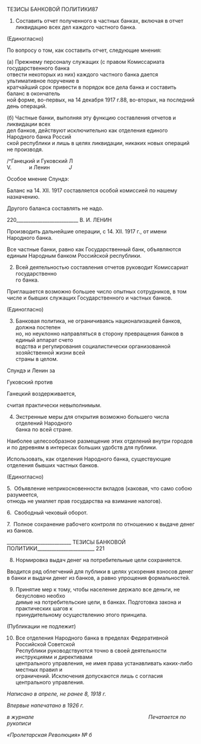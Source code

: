 ТЕЗИСЫ БАНКОВОЙ ПОЛИТИКИ87

1. Составить отчет полученного в частных банках, включая в отчет ликвидацию всех дел каждого частного банка.

(Единогласно)

По вопросу о том, как составить отчет, следующие мнения:

(а) Прежнему персоналу служащих (с правом Комиссариата государственного банка  
отвести некоторых из них) каждого частного банка дается ультимативное поручение в  
кратчайший срок привести в порядок все дела банка и составить баланс в окончатель­  
ной форме, во-первых, на 14 декабря 1917 г.88, во-вторых, на последний день операций.

(б) Частные банки, выполняя эту функцию составления отчетов и ликвидации всех  
дел банков, действуют исключительно как отделения единого Народного банка Россий­  
ской республики и лишь в целях ликвидации, никаких новых операций не производя.

/^Ганецкий и Гуковский Л  
V.            и Ленин             _J_

Особое мнение Спундэ:

Баланс на 14. XII. 1917 составляется особой комиссией по нашему назначе­нию.

Другого баланса составлять не надо.

  

220__________________________ В. И. ЛЕНИН

Производить дальнейшие операции, с 14. XII. 1917 г., от имени Народного банка.

Все частные банки, равно как Государственный банк, объявляются единым Народным банком Российской республики.

2. Всей деятельностью составления отчетов руководит Комиссариат государственно­  
го банка.

Приглашается возможно большее число опытных сотрудников, в том числе и быв­ших служащих Государственного и частных банков.

(Единогласно)

3. Банковая политика, не ограничиваясь национализацией банков, должна постепен­  
но, но неуклонно направляться в сторону превращения банков в единый аппарат счето­  
водства и регулирования социалистически организованной хозяйственной жизни всей  
страны в целом.

Спундэ и Ленин за

Гуковский против

Ганецкий воздерживается,

считая практически невыполнимым.

4. Экстренные меры для открытия возможно большего числа отделений Народного  
банка по всей стране.

Наиболее целесообразное размещение этих отделений внутри городов и по деревням в интересах больших удобств для публики.

Использовать, как отделения Народного банка, существующие отделения бывших частных банков.

(Единогласно)

5.  Объявление неприкосновенности вкладов (каковая, что само собою разумеется,  
отнюдь не умаляет прав государства на взимание налогов).

6.  Свободный чековый оборот.

7.  Полное сохранение рабочего контроля по отношению к выдаче денег из банков.

  

___________________________ ТЕЗИСЫ БАНКОВОЙ ПОЛИТИКИ________________________ 221

8. Нормировка выдач денег на потребительные цели сохраняется.

Вводится ряд облегчений для публики в целях ускорения взносов денег в банки и выдачи денег из банков, а равно упрощения формальностей.

9. Принятие мер к тому, чтобы население держало все деньги, не безусловно необхо­  
димые на потребительские цели, в банках. Подготовка закона и практических шагов к  
принудительному осуществлению этого принципа.

(Публикации не подлежит)

10. Все отделения Народного банка в пределах Федеративной Российской Советской  
Республики руководствуются точно в своей деятельности инструкциями и директивами  
центрального управления, не имея права устанавливать каких-либо местных правил и  
ограничений. Исключения допускаются лишь с согласия центрального управления.

_Написано в апреле, не ранее 8, 1918 г._

_Впервые напечатано в 1926 г._

_в журнале_                                                                              _Печатается по рукописи_

_«Пролетарская Революция» № б_